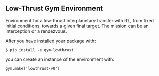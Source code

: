 ## Low-Thrust Gym Environment

Environment for a low-thrust interplanetary transfer with RL, 
from fixed initial conditions, towards a given final target.
The mission can be an interception or a rendezvous.

After you have installed your package with:
```
$ pip install -e gym-lowthrust
```
you can create an instance of the environment with:
```
gym.make('lowthrust-v0')
```
